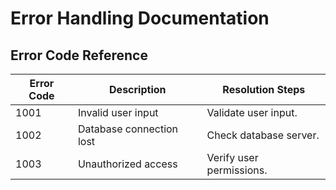 # Error Handling Documentation

## Error Code Reference

| Error Code | Description             | Resolution Steps          |
|------------|-------------------------|---------------------------|
| 1001       | Invalid user input      | Validate user input.      |
| 1002       | Database connection lost| Check database server.    |
| 1003       | Unauthorized access     | Verify user permissions.  |
